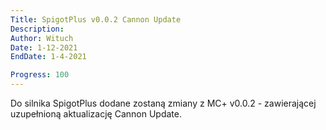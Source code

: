 ```yaml
---
Title: SpigotPlus v0.0.2 Cannon Update
Description:
Author: Wituch
Date: 1-12-2021
EndDate: 1-4-2021

Progress: 100
---
```


Do silnika SpigotPlus dodane zostaną zmiany z MC+ v0.0.2 - zawierającej uzupełnioną aktualizację Cannon Update.
